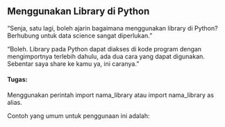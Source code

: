 ## Menggunakan Library di Python
“Senja, satu lagi, boleh ajarin bagaimana menggunakan library di Python? Berhubung untuk data science sangat diperlukan.”

“Boleh. Library pada Python dapat diakses di kode program dengan mengimportnya terlebih dahulu, ada dua cara yang dapat digunakan. Sebentar saya share ke kamu ya, ini caranya.”


#### Tugas:
Menggunakan perintah import nama_library atau import nama_library as alias.

Contoh yang umum untuk penggunaan ini adalah: